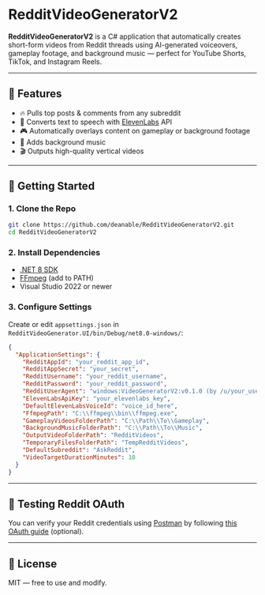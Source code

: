 # RedditVideoGeneratorV2

**RedditVideoGeneratorV2** is a C# application that automatically creates short-form videos from Reddit threads using AI-generated voiceovers, gameplay footage, and background music — perfect for YouTube Shorts, TikTok, and Instagram Reels.

---

## 🔧 Features

- 🔥 Pulls top posts & comments from any subreddit
- 🧠 Converts text to speech with [ElevenLabs](https://www.elevenlabs.io/) API
- 🎮 Automatically overlays content on gameplay or background footage
- 🎵 Adds background music
- 🎬 Outputs high-quality vertical videos

---

## 🚀 Getting Started

### 1. Clone the Repo
```bash
git clone https://github.com/deanable/RedditVideoGeneratorV2.git
cd RedditVideoGeneratorV2
```

### 2. Install Dependencies
- [.NET 8 SDK](https://dotnet.microsoft.com/en-us/download/dotnet/8.0)
- [FFmpeg](https://ffmpeg.org/download.html) (add to PATH)
- Visual Studio 2022 or newer

### 3. Configure Settings

Create or edit `appsettings.json` in `RedditVideoGenerator.UI/bin/Debug/net8.0-windows/`:

```json
{
  "ApplicationSettings": {
    "RedditAppId": "your_reddit_app_id",
    "RedditAppSecret": "your_secret",
    "RedditUsername": "your_reddit_username",
    "RedditPassword": "your_reddit_password",
    "RedditUserAgent": "windows:VideoGeneratorV2:v0.1.0 (by /u/your_username)",
    "ElevenLabsApiKey": "your_elevenlabs_key",
    "DefaultElevenLabsVoiceId": "voice_id_here",
    "FfmpegPath": "C:\\ffmpeg\\bin\\ffmpeg.exe",
    "GameplayVideosFolderPath": "C:\\Path\\To\\Gameplay",
    "BackgroundMusicFolderPath": "C:\\Path\\To\\Music",
    "OutputVideoFolderPath": "RedditVideos",
    "TemporaryFilesFolderPath": "TempRedditVideos",
    "DefaultSubreddit": "AskReddit",
    "VideoTargetDurationMinutes": 10
  }
}
```

---

## 🧪 Testing Reddit OAuth

You can verify your Reddit credentials using [Postman](https://www.postman.com/) by following [this OAuth guide](https://github.com/deanable/RedditVideoGeneratorV2/issues/1#issuecomment) (optional).

---

## 📄 License

MIT — free to use and modify.
